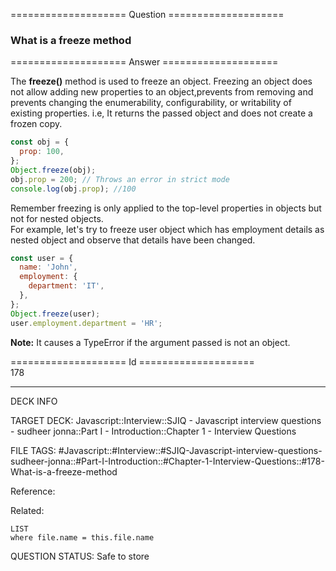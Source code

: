 ==================== Question ====================  

### What is a freeze method  

==================== Answer ====================  

The **freeze()** method is used to freeze an object. Freezing an object does not
allow adding new properties to an object,prevents from removing and prevents
changing the enumerability, configurability, or writability of existing
properties. i.e, It returns the passed object and does not create a frozen copy.

```javascript
const obj = {
  prop: 100,
};
Object.freeze(obj);
obj.prop = 200; // Throws an error in strict mode
console.log(obj.prop); //100
```

Remember freezing is only applied to the top-level properties in objects but not
for nested objects.  
For example, let's try to freeze user object which has employment details as
nested object and observe that details have been changed.

```javascript
const user = {
  name: 'John',
  employment: {
    department: 'IT',
  },
};
Object.freeze(user);
user.employment.department = 'HR';
```

**Note:** It causes a TypeError if the argument passed is not an object.

==================== Id ====================  
178
<!--ID: 1707879812591-->

---

DECK INFO

TARGET DECK: Javascript::Interview::SJIQ - Javascript interview questions - sudheer jonna::Part I - Introduction::Chapter 1 - Interview Questions

FILE TAGS: #Javascript::#Interview::#SJIQ-Javascript-interview-questions-sudheer-jonna::#Part-I-Introduction::#Chapter-1-Interview-Questions::#178-What-is-a-freeze-method

Reference:

Related:

```dataview
LIST
where file.name = this.file.name
```
QUESTION STATUS: Safe to store
